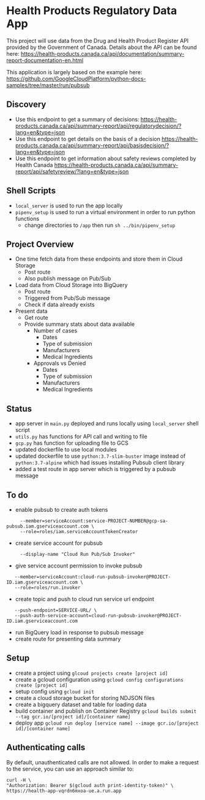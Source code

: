 # Health Products Regulatory Data App

This project will use data from the Drug and Health Product Register API provided by the Government of Canada. Details about the API can be found here: https://health-products.canada.ca/api/documentation/summary-report-documentation-en.html

This application is largely based on the example here: https://github.com/GoogleCloudPlatform/python-docs-samples/tree/master/run/pubsub

## Discovery
- Use this endpoint to get a summary of decisions: https://health-products.canada.ca/api/summary-report/api/regulatorydecision/?lang=en&type=json
- Use this endpoint to get details on the basis of a decision https://health-products.canada.ca/api/summary-report/api/basisdecision/?lang=en&type=json
- Use this endpoint to get information about safety reviews completed by Health Canada https://health-products.canada.ca/api/summary-report/api/safetyreview/?lang=en&type=json

## Shell Scripts
- `local_server` is used to run the app locally
- `pipenv_setup` is used to run a virtual environment in order to run python functions
  - change directories to `/app` then run `sh ../bin/pipenv_setup`

## Project Overview
- One time fetch data from these endpoints and store them in Cloud Storage
  - Post route
  - Also publish message on Pub/Sub
- Load data from Cloud Storage into BigQuery
  - Post route
  - Triggered from Pub/Sub message
  - Check if data already exists
- Present data
  - Get route
  - Provide summary stats about data available
    - Number of cases
      - Dates
      - Type of submission
      - Manufacturers
      - Medical Ingredients
    - Approvals vs Denied
      - Dates
      - Type of submission
      - Manufacturers
      - Medical Ingredients

## Status
- app server in `main.py` deployed and runs locally using `local_server` shell script
- `utils.py` has functions for API call and writing to file
- `gcp.py` has function for uploading file to GCS
- updated dockerfile to use local modules
- updated dockerfile to use `python:3.7-slim-buster` image instead of `python:3.7-alpine` which had issues installing Pubsub client library
- added a test route in app server which is triggered by a pubsub message

## To do
- enable pubsub to create auth tokens 
```gcloud projects add-iam-policy-binding PROJECT-ID \
     --member=serviceAccount:service-PROJECT-NUMBER@gcp-sa-pubsub.iam.gserviceaccount.com \
     --role=roles/iam.serviceAccountTokenCreator
```
- create service account for pubsub
```gcloud iam service-accounts create cloud-run-pubsub-invoker \
     --display-name "Cloud Run Pub/Sub Invoker"
```
- give service account permission to invoke pubsub
```gcloud run services add-iam-policy-binding pubsub-tutorial \
   --member=serviceAccount:cloud-run-pubsub-invoker@PROJECT-ID.iam.gserviceaccount.com \
   --role=roles/run.invoker
```
- create topic and push to cloud run service url endpoint
```gcloud pubsub subscriptions create myRunSubscription --topic myRunTopic \
   --push-endpoint=SERVICE-URL/ \
   --push-auth-service-account=cloud-run-pubsub-invoker@PROJECT-ID.iam.gserviceaccount.com
```
- run BigQuery load in response to pubsub message
- create route for presenting data summary

## Setup
- create a project using `glcoud projects create [project id]`
- create a gcloud configuration using `gcloud config configurations create [project id]`
- setup config using `gcloud init`
- create a cloud storage bucket for storing NDJSON files
- create a bigquery dataset and table for loading data
- build container and publish on Container Registry `gcloud builds submit --tag gcr.io/[project id]/[container name]`
- deploy app `gcloud run deploy [service name] --image gcr.io/[project id]/[container name]`

## Authenticating calls
By default, unauthenticated calls are not allowed. In order to make a request to the service, you can use an approach similar to:
```
curl -H \
"Authorization: Bearer $(gcloud auth print-identity-token)" \
https://health-app-vqrdn6mxoa-ue.a.run.app
```